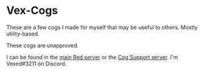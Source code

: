 # Vex-Cogs
These are a few cogs I made for myself that may be useful to others. Mostly utility-based.

These cogs are unapproved.

I can be found in the [main Red server](https://discord.gg/red) or the [Cog Support server](https://discord.gg/GET4DVk). I'm Vexed#3211 on Discord.

